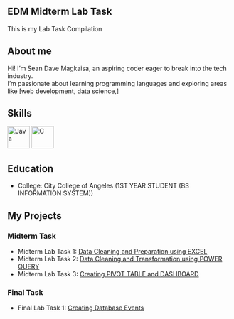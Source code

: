 ## EDM Midterm Lab Task
This is my Lab Task Compilation
## About me
Hi! I’m Sean Dave Magkaisa, an aspiring coder eager to break into the tech industry.  
I’m passionate about learning programming languages and exploring areas like [web development, data science,]
## Skills
<img src="https://cdn.jsdelivr.net/gh/devicons/devicon/icons/java/java-original.svg" alt="Java" width="50" height="50"/> <img src="https://cdn.jsdelivr.net/gh/devicons/devicon/icons/c/c-original.svg" alt="C" width="50" height="50"/>
## Education
- College: City College of Angeles (1ST YEAR STUDENT (BS INFORMATION SYSTEM))

## My Projects
### Midterm Task
 - Midterm Lab Task 1: [Data Cleaning and Preparation using EXCEL](https://github.com/sengutts/EDM--Midterm-Lab-Task/tree/main/EDM%20%20Midterm%20Task%201)
 - Midterm Lab Task 2: [Data Cleaning and Transformation using POWER QUERY](https://github.com/sengutts/EDM--Midterm-Lab-Task/tree/main/Midterm%20Task%202)
 - Midterm Lab Task 3: [Creating PIVOT TABLE and DASHBOARD](https://github.com/sengutts/EDM--Midterm-Lab-Task/tree/main/Midterm%20Lab%20Task%203)
### Final Task
 - Final Lab Task 1: [Creating Database Events](https://github.com/sengutts/EDM--Midterm-Lab-Task/tree/main/Final%20Lab%20Task1)
